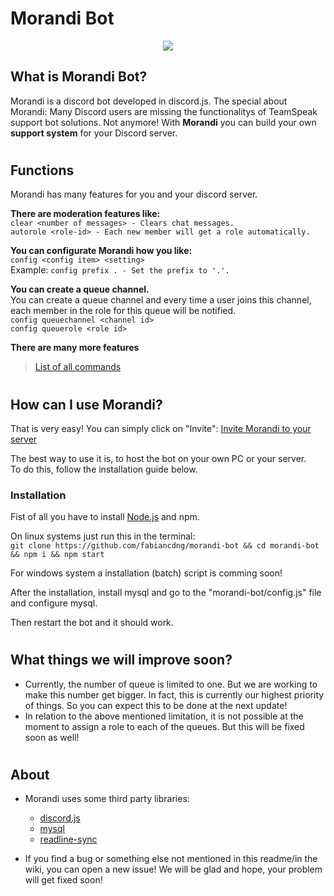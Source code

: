 # Morandi Bot

<p align="center"><img src="https://cdn.discordapp.com/avatars/584108228523065387/f762ac9bbf11dcaa6a1db8b5c6fc358d.png?size=256"></p>

## What is Morandi Bot?
Morandi is a discord bot developed in discord.js.
The special about Morandi: Many Discord users are missing the functionalitys of TeamSpeak support bot solutions. Not anymore! With **Morandi** you can build your own **support system** for your Discord server.

#
## Functions
Morandi has many features for you and your discord server.

**There are moderation features like:**  
```clear <number of messages> - Clears chat messages.```  
```autorole <role-id> - Each new member will get a role automatically. ```

**You can configurate Morandi how you like:**  
```config <config item> <setting>```  
Example: ```config prefix . - Set the prefix to '.'.```

**You can create a queue channel.**  
You can create a queue channel and every time a user joins this channel, each member in the role for this queue will be notified.  
```config queuechannel <channel id>```  
```config queuerole <role id>```  

**There are many more features**
> [List of all commands](https://github.com/fabiancdng/morandi-bot/wiki/Commands#help-and-config)

#
## How can I use Morandi?  
That is very easy! You can simply click on "Invite":
[Invite Morandi to your server](https://discordapp.com/oauth2/authorize?client_id=584108228523065387&permissions=8&scope=bot)

The best way to use it is, to host the bot on your own PC or your server.   
To do this, follow the installation guide below.

### Installation
Fist of all you have to install [Node.js](https://nodejs.org/) and npm.   
   
On linux systems just run this in the terminal:   
```git clone https://github.com/fabiancdng/morandi-bot && cd morandi-bot && npm i && npm start```   
   
For windows system a installation (batch) script is comming soon!   
   
After the installation, install mysql and go to the "morandi-bot/config.js" file and configure mysql.

Then restart the bot and it should work.

#
## What things we will improve soon?  
- Currently, the number of queue is limited to one. But we are working to make this number get bigger. In fact, this is currently our highest priority of things. So you can expect this to be done at the next update!
- In relation to the above mentioned limitation, it is not possible at the moment to assign a role to each of the queues. But this will be fixed soon as well!

#
## About  
- Morandi uses some third party libraries:  
    + [discord.js](https://github.com/discordjs/discord.js)
    + [mysql](https://github.com/mysqljs/mysql)
    + [readline-sync](https://github.com/anseki/readline-sync)
  
- If you find a bug or something else not mentioned in this readme/in the wiki, you can open a new issue! We will be glad and hope, your problem will get fixed soon!
